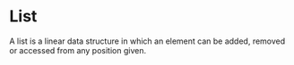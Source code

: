 # List
A list is a linear data structure in which an element can be added, removed or accessed from any position given.
